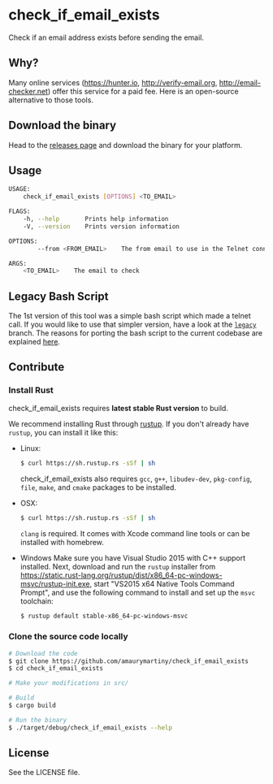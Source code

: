 # check_if_email_exists

Check if an email address exists before sending the email.

## Why?

Many online services (https://hunter.io, http://verify-email.org, http://email-checker.net) offer this service for a paid fee. Here is an open-source alternative to those tools.

## Download the binary

Head to the [releases page](https://github.com/amaurymartiny/check_if_email_exists/releases) and download the binary for your platform.

## Usage

```bash
USAGE:
    check_if_email_exists [OPTIONS] <TO_EMAIL>

FLAGS:
    -h, --help       Prints help information
    -V, --version    Prints version information

OPTIONS:
        --from <FROM_EMAIL>    The from email to use in the Telnet connection (default: test@example.com)

ARGS:
    <TO_EMAIL>    The email to check
```

## Legacy Bash Script

The 1st version of this tool was a simple bash script which made a telnet call. If you would like to use that simpler version, have a look at the [`legacy`](https://github.com/amaurymartiny/check_if_email_exists/tree/legacy) branch. The reasons for porting the bash script to the current codebase are explained [here](https://github.com/amaurymartiny/check_if_email_exists/issues/4).

## Contribute

### Install Rust

check_if_email_exists requires **latest stable Rust version** to build.

We recommend installing Rust through [rustup](https://www.rustup.rs/). If you don't already have `rustup`, you can install it like this:

-   Linux:

    ```bash
    $ curl https://sh.rustup.rs -sSf | sh
    ```

    check_if_email_exists also requires `gcc`, `g++`, `libudev-dev`, `pkg-config`, `file`, `make`, and `cmake` packages to be installed.

-   OSX:

    ```bash
    $ curl https://sh.rustup.rs -sSf | sh
    ```

    `clang` is required. It comes with Xcode command line tools or can be installed with homebrew.

-   Windows
    Make sure you have Visual Studio 2015 with C++ support installed. Next, download and run the `rustup` installer from
    https://static.rust-lang.org/rustup/dist/x86_64-pc-windows-msvc/rustup-init.exe, start "VS2015 x64 Native Tools Command Prompt", and use the following command to install and set up the `msvc` toolchain:
    ```bash
    $ rustup default stable-x86_64-pc-windows-msvc
    ```

### Clone the source code locally

```bash
# Download the code
$ git clone https://github.com/amaurymartiny/check_if_email_exists
$ cd check_if_email_exists

# Make your modifications in src/

# Build
$ cargo build

# Run the binary
$ ./target/debug/check_if_email_exists --help
```

## License

See the LICENSE file.
